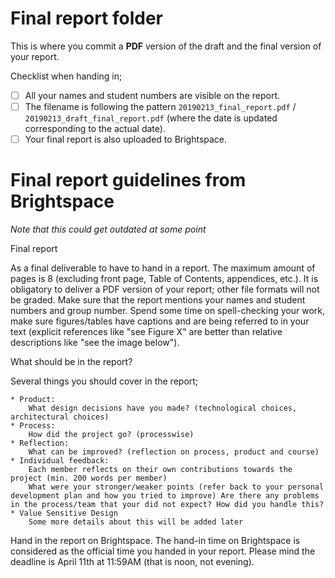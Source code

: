 # Final report folder

This is where you commit a **PDF** version of the draft and the final version of your report.

Checklist when handing in;

- [ ] All your names and student numbers are visible on the report.
- [ ] The filename is following the pattern `20190213_final_report.pdf` / `20190213_draft_final_report.pdf` (where the date is updated corresponding to the actual date).
- [ ] Your final report is also uploaded to Brightspace.

# Final report guidelines from Brightspace
*Note that this could get outdated at some point*

Final report

As a final deliverable to have to hand in a report. The maximum amount of pages is 8
(excluding front page, Table of Contents, appendices, etc.). It is obligatory to deliver
a PDF version of your report; other file formats will not be graded. Make sure that the
report mentions your names and student numbers and group number. Spend some time on
spell-checking your work, make sure figures/tables have captions and are being referred
to in your text (explicit references like "see Figure X" are better than relative
descriptions like "see the image below").

What should be in the report?

Several things you should cover in the report;

    * Product:
        What design decisions have you made? (technological choices, architectural choices)
    * Process:
        How did the project go? (processwise)
    * Reflection:
        What can be improved? (reflection on process, product and course)
    * Individual feedback:
        Each member reflects on their own contributions towards the project (min. 200 words per member)
        What were your stronger/weaker points (refer back to your personal development plan and how you tried to improve) Are there any problems in the process/team that your did not expect? How did you handle this?
    * Value Sensitive Design
        Some more details about this will be added later

Hand in the report on Brightspace. The hand-in time on Brightspace is considered as the
official time you handed in your report. Please mind the deadline is April 11th at
11:59AM (that is noon, not evening).
